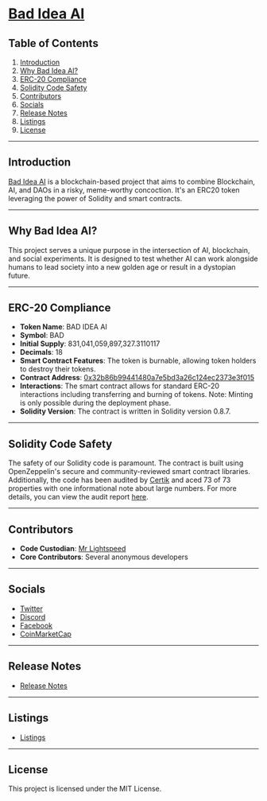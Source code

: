 # [Bad Idea AI](https://badidea.ai)

## Table of Contents
1. [Introduction](#introduction)
2. [Why Bad Idea AI?](#why-bad-idea-ai)
3. [ERC-20 Compliance](#erc-20-compliance)
4. [Solidity Code Safety](#solidity-code-safety)
5. [Contributors](#contributors)
6. [Socials](#socials)
7. [Release Notes](#release-notes)
8. [Listings](#listings)
9. [License](#license)

---

## Introduction
[Bad Idea AI](https://badidea.ai) is a blockchain-based project that aims to combine Blockchain, AI, and DAOs in a risky, meme-worthy concoction. It's an ERC20 token leveraging the power of Solidity and smart contracts.

---

## Why Bad Idea AI?
This project serves a unique purpose in the intersection of AI, blockchain, and social experiments. It is designed to test whether AI can work alongside humans to lead society into a new golden age or result in a dystopian future.

---

## ERC-20 Compliance
- **Token Name**: BAD IDEA AI
- **Symbol**: BAD
- **Initial Supply**: 831,041,059,897,327.3110117
- **Decimals**: 18
- **Smart Contract Features**: The token is burnable, allowing token holders to destroy their tokens.
- **Contract Address**: [0x32b86b99441480a7e5bd3a26c124ec2373e3f015](https://etherscan.io/address/0x32b86b99441480a7e5bd3a26c124ec2373e3f015)
- **Interactions**: The smart contract allows for standard ERC-20 interactions including transferring and burning of tokens. Note: Minting is only possible during the deployment phase.
- **Solidity Version**: The contract is written in Solidity version 0.8.7.

---

## Solidity Code Safety
The safety of our Solidity code is paramount. The contract is built using OpenZeppelin's secure and community-reviewed smart contract libraries. Additionally, the code has been audited by [Certik](https://skynet.certik.com/projects/bad-idea) and aced 73 of 73 properties with one informational note about large numbers. For more details, you can view the audit report [here](https://skynet.certik.com/projects/bad-idea).

---

## Contributors
- **Code Custodian**: [Mr Lightspeed](https://cryptolistings.ai)
- **Core Contributors**: Several anonymous developers

---

## Socials
- [Twitter](https://twitter.com/badideaai)
- [Discord](https://discord.gg/badideaai)
- [Facebook](https://www.facebook.com/groups/badideaai/)
- [CoinMarketCap](https://coinmarketcap.com/community/profile/BAD_IDEA_AI/)

---

## Release Notes
- [Release Notes](https://github.com/MrLightspeed/Bad-Idea-AI/blob/main/BADIDEAAI_Release_Notes.md)

---

## Listings
- [Listings](https://github.com/MrLightspeed/Bad-Idea-AI/blob/main/LISTINGS.md)

---

## License
This project is licensed under the MIT License.
